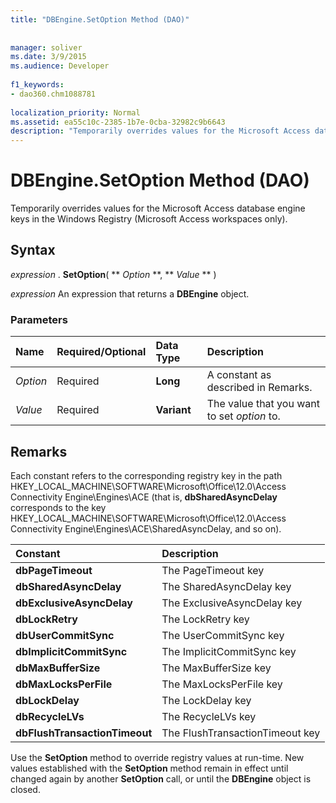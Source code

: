 ```yaml
---
title: "DBEngine.SetOption Method (DAO)"
  
  
manager: soliver
ms.date: 3/9/2015
ms.audience: Developer
 
f1_keywords:
- dao360.chm1088781
  
localization_priority: Normal
ms.assetid: ea55c10c-2385-1b7e-0cba-32982c9b6643
description: "Temporarily overrides values for the Microsoft Access database engine keys in the Windows Registry (Microsoft Access workspaces only)."
---
```


# DBEngine.SetOption Method (DAO)

Temporarily overrides values for the Microsoft Access database engine keys in the Windows Registry (Microsoft Access workspaces only).
  
## Syntax

 *expression*  . **SetOption**( ** *Option* **, ** *Value* ** ) 
  
 *expression*  An expression that returns a **DBEngine** object. 
  
### Parameters

|**Name**|**Required/Optional**|**Data Type**|**Description**|
|:-----|:-----|:-----|:-----|
| _Option_ <br/> |Required  <br/> |**Long** <br/> |A constant as described in Remarks.  <br/> |
| _Value_ <br/> |Required  <br/> |**Variant** <br/> |The value that you want to set  _option_ to.  <br/> |
   
## Remarks

Each constant refers to the corresponding registry key in the path HKEY_LOCAL_MACHINE\SOFTWARE\Microsoft\Office\12.0\Access Connectivity Engine\Engines\ACE (that is, **dbSharedAsyncDelay** corresponds to the key HKEY_LOCAL_MACHINE\SOFTWARE\Microsoft\Office\12.0\Access Connectivity Engine\Engines\ACE\SharedAsyncDelay, and so on). 
  
|**Constant**|**Description**|
|:-----|:-----|
|**dbPageTimeout** <br/> |The PageTimeout key  <br/> |
|**dbSharedAsyncDelay** <br/> |The SharedAsyncDelay key  <br/> |
|**dbExclusiveAsyncDelay** <br/> |The ExclusiveAsyncDelay key  <br/> |
|**dbLockRetry** <br/> |The LockRetry key  <br/> |
|**dbUserCommitSync** <br/> |The UserCommitSync key  <br/> |
|**dbImplicitCommitSync** <br/> |The ImplicitCommitSync key  <br/> |
|**dbMaxBufferSize** <br/> |The MaxBufferSize key  <br/> |
|**dbMaxLocksPerFile** <br/> |The MaxLocksPerFile key  <br/> |
|**dbLockDelay** <br/> |The LockDelay key  <br/> |
|**dbRecycleLVs** <br/> |The RecycleLVs key  <br/> |
|**dbFlushTransactionTimeout** <br/> |The FlushTransactionTimeout key  <br/> |
   
Use the **SetOption** method to override registry values at run-time. New values established with the **SetOption** method remain in effect until changed again by another **SetOption** call, or until the **DBEngine** object is closed. 
  

